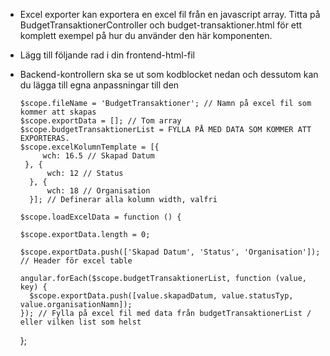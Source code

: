 - Excel exporter kan exportera en excel fil från en javascript array. 
   Titta på BudgetTransaktionerController och budget-transaktioner.html för ett komplett exempel på hur du använder den här komponenten.

- Lägg till följande rad i din frontend-html-fil 
   
    <div excel-export load-excel-data="loadExcelData()" 
    export-data="exportData"file-name="{{fileName}}"></div>
    
- Backend-kontrollern ska se ut som kodblocket nedan och dessutom kan du lägga till egna anpassningar till den
 
      $scope.fileName = 'BudgetTransaktioner'; // Namn på excel fil som kommer att skapas
      $scope.exportData = []; // Tom array
      $scope.budgetTransaktionerList = FYLLA PÅ MED DATA SOM KOMMER ATT EXPORTERAS.
      $scope.excelKolumnTemplate = [{
           wch: 16.5 // Skapad Datum
       }, {
            wch: 12 // Status
        }, {
            wch: 18 // Organisation
        }]; // Definerar alla kolumn width, valfri

      $scope.loadExcelData = function () {

      $scope.exportData.length = 0;

      $scope.exportData.push(['Skapad Datum', 'Status', 'Organisation']);  // Header för excel table

      angular.forEach($scope.budgetTransaktionerList, function (value, key) {
        $scope.exportData.push([value.skapadDatum, value.statusTyp, value.organisationNamn]); 
      }); // Fylla på excel fil med data från budgetTransaktionerList / eller vilken list som helst
    }; 
